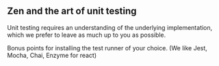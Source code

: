 ## Zen and the art of unit testing

Unit testing requires an understanding of the underlying implementation, which we prefer to leave as much up to you as possible.

Bonus points for installing the test runner of your choice. (We like Jest, Mocha, Chai, Enzyme for react)
